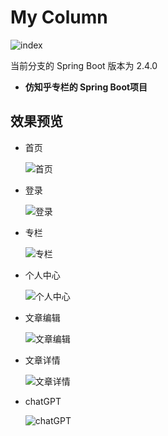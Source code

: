 # My Column

![index](static-files/首页.png)


当前分支的 Spring Boot 版本为 2.4.0

- **仿知乎专栏的 Spring Boot项目**

## 效果预览

- 首页

  ![首页](static-files/首页.png)

- 登录

  ![登录](static-files/登录.png)

- 专栏

  ![专栏](static-files/专栏.png)
  
- 个人中心

  ![个人中心](static-files/个人中心.png)

- 文章编辑

  ![文章编辑](static-files/文章编辑.png)

- 文章详情

  ![文章详情](static-files/文章详情.png)

- chatGPT

  ![chatGPT](static-files/chatGPT.png)

